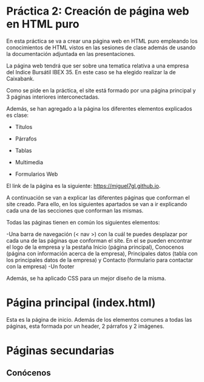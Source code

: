 # Práctica 2: Creación de página web en HTML puro

En esta práctica se va a crear una página web en HTML puro empleando los conocimientos de HTML vistos en las sesiones de clase además de usando la documentación adjuntada en las presentaciones.

La página web tendrá que ser sobre una tematica relativa a una empresa del Indice Bursátil IBEX 35. En este caso se ha elegido realizar la de Caixabank.

Como se pide en la práctica, el site está formado por una página principal y 3 páginas interiores interconectadas.

Además, se han agregado a la página los diferentes elementos explicados es clase:

- Títulos

- Párrafos

- Tablas

- Multimedia

- Formularios Web

El link de la página es la siguiente: https://miguel7gl.github.io.  

A continuación se van a explicar las diferentes páginas que conforman el site creado. Para ello, en los siguientes apartados se van a ir explicando cada una de las secciones que conforman las mismas.

Todas las páginas tienen en común los siguientes elementos:

-Una barra de navegación (< nav >) con la cuál te puedes desplazar por cada una de las páginas que conforman el site. En el se pueden encontrar el logo de la empresa y la pestaña Inicio (página principal), Conocenos (página con información acerca de la empresa), Principales datos (tabla con los principales datos de la empresa) y Contacto (formulario para contactar con la empresa)
-Un footer

Además, se ha aplicado CSS para un mejor diseño de la misma.

# Página principal (index.html)

Esta es la página de inicio. Además de los elementos comunes a todas las páginas, esta formada por un header, 2 párrafos y 2 imágenes.

# Páginas secundarias

## Conócenos
